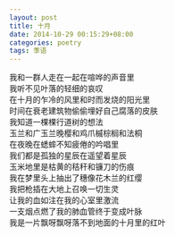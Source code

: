 ```yaml
---
layout: post
title: 十月
date: 2014-10-29 00:15:29+08:00
categories: poetry
tags: 季语
---
```


我和一群人走在一起在喧哗的声音里  
我听不见叶落的轻细的哀叹  
在十月的乍冷的风里和时而发烧的阳光里  
时间在衰老建筑物偷偷埋好自己腐落的皮肤  
我知道一棵棵行道树的想法  
玉兰和广玉兰晚樱和鸡爪槭棕榈和法桐  
在夜晚在蟋蟀不知疲倦的吟唱里  
我们都是孤独的星辰在遥望着星辰  
玉米地里是枯黄的秸秆和镰刀的伤痕  
我在梦里头上抽出了穗像花木兰的红缨  
我把枪插在大地上召唤一切生灵  
让我的血如注在我的心室里激流  
一支烟点燃了我的肺血管终于变成叶脉  
我是一片飘呀飘呀落不到地面的十月里的红叶  
